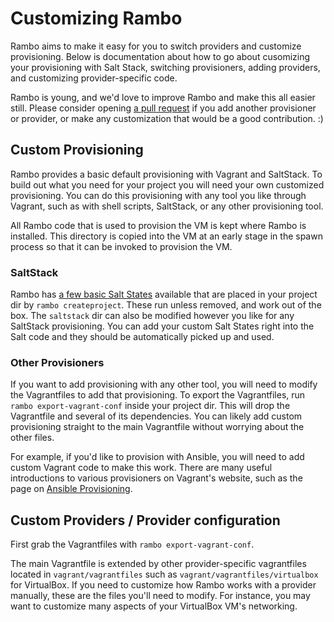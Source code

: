 # Customizing Rambo

Rambo aims to make it easy for you to switch providers and customize provisioning. Below is documentation about how to go about cusomizing your provisioning with Salt Stack, switching provisioners, adding providers, and customizing provider-specific code.

Rambo is young, and we'd love to improve Rambo and make this all easier still. Please consider opening [a pull request](https://github.com/terminal-labs/rambo/compare) if you add another provisioner or provider, or make any customization that would be a good contribution. :)

## Custom Provisioning
Rambo provides a basic default provisioning with Vagrant and SaltStack. To build out what you need for your project you will need your own customized provisioning. You can do this provisioning with any tool you like through Vagrant, such as with shell scripts, SaltStack, or any other provisioning tool.

All Rambo code that is used to provision the VM is kept where Rambo is installed. This directory is copied into the VM at an early stage in the spawn process so that it can be invoked to provision the VM.

### SaltStack
Rambo has [a few basic Salt States](https://github.com/terminal-labs/sample-states/tree/basic) available that are placed in your project dir by `rambo createproject`. These run unless removed, and work out of the box. The `saltstack` dir can also be modified however you like for any SaltStack provisioning. You can add your custom Salt States right into the Salt code and they should be automatically picked up and used.

### Other Provisioners
If you want to add provisioning with any other tool, you will need to modify the Vagrantfiles to add that provisioning. To export the Vagrantfiles, run `rambo export-vagrant-conf` inside your project dir. This will drop the Vagrantfile and several of its dependencies. You can likely add custom provisioning straight to the main Vagrantfile without worrying about the other files.

For example, if you'd like to provision with Ansible, you will need to add custom Vagrant code to make this work. There are many useful introductions to various provisioners on Vagrant's website, such as the page on [Ansible Provisioning](https://www.vagrantup.com/docs/provisioning/ansible.html).

## Custom Providers / Provider configuration

First grab the Vagrantfiles with `rambo export-vagrant-conf`.

The main Vagrantfile is extended by other provider-specific vagrantfiles located in `vagrant/vagrantfiles` such as `vagrant/vagrantfiles/virtualbox` for VirtualBox. If you need to customize how Rambo works with a provider manually, these are the files you'll need to modify. For instance, you may want to customize many aspects of your VirtualBox VM's networking.

